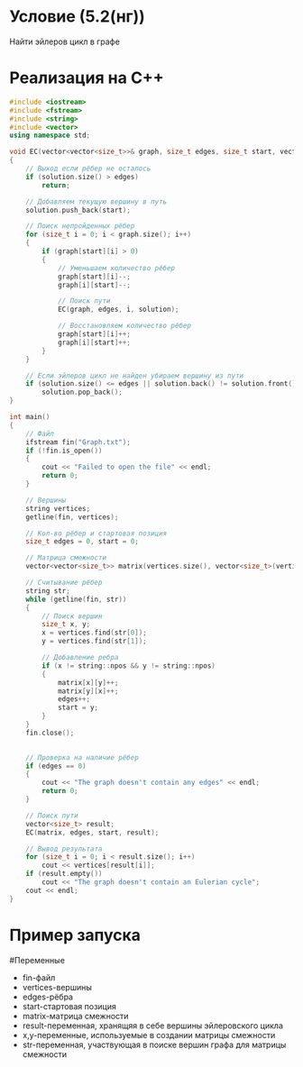 # Условие (5.2(нг))
Найти эйлеров цикл в графе
# Реализация на C++
``` C++
#include <iostream>
#include <fstream>
#include <string>
#include <vector>
using namespace std;

void EC(vector<vector<size_t>>& graph, size_t edges, size_t start, vector<size_t>& solution)
{
    // Выход если рёбер не осталось
    if (solution.size() > edges)
        return;

    // Добавляем текущую вершину в путь
    solution.push_back(start);

    // Поиск непройденных рёбер
    for (size_t i = 0; i < graph.size(); i++)
    {
        if (graph[start][i] > 0)
        {
            // Уменьшаем количество рёбер
            graph[start][i]--;
            graph[i][start]--;

            // Поиск пути
            EC(graph, edges, i, solution);

            // Восстановляем количество рёбер
            graph[start][i]++;
            graph[i][start]++;
        }
    }

    // Если эйлеров цикл не найден убираем вершину из пути
    if (solution.size() <= edges || solution.back() != solution.front())
        solution.pop_back();
}

int main()
{
    // Файл 
    ifstream fin("Graph.txt");
    if (!fin.is_open())
    {
        cout << "Failed to open the file" << endl;
        return 0;
    }

    // Вершины
    string vertices;
    getline(fin, vertices);

    // Кол-во рёбер и стартовая позиция
    size_t edges = 0, start = 0;

    // Матрица смежности
    vector<vector<size_t>> matrix(vertices.size(), vector<size_t>(vertices.size(), 0));

    // Считывание рёбер
    string str;
    while (getline(fin, str))
    {
        // Поиск вершин
        size_t x, y;
        x = vertices.find(str[0]);
        y = vertices.find(str[1]);

        // Добавление ребра 
        if (x != string::npos && y != string::npos)
        {
            matrix[x][y]++;
            matrix[y][x]++;
            edges++;
            start = y;
        }
    }
    fin.close();
    

    // Проверка на наличие рёбер
    if (edges == 0)
    {
        cout << "The graph doesn't contain any edges" << endl;
        return 0;
    }

    // Поиск пути
    vector<size_t> result;
    EC(matrix, edges, start, result);

    // Вывод результата
    for (size_t i = 0; i < result.size(); i++)
        cout << vertices[result[i]];
    if (result.empty())
        cout << "The graph doesn't contain an Eulerian cycle";
    cout << endl;
}
```
# Пример запуска
#Переменные
- fin-файл
- vertices-вершины
- edges-рёбра
- start-стартовая позиция
- matrix-матрица смежности
- result-переменная, хранящяя в себе вершины эйлеровского цикла
- x,y-переменные, используемые в создании матрицы смежности
- str-переменная, участвующая в поиске вершин графа для матрицы смежности

